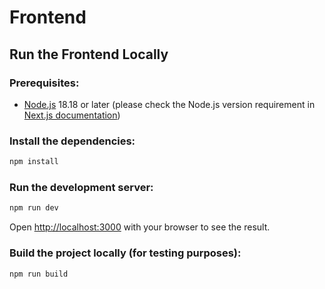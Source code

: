 # Frontend

## Run the Frontend Locally

### Prerequisites:

- [Node.js](https://nodejs.org/) 18.18 or later (please check the Node.js version requirement in [Next.js documentation](https://nextjs.org/docs/getting-started/installation))

### Install the dependencies:

```bash
npm install
```

### Run the development server:

```bash
npm run dev
```

Open [http://localhost:3000](http://localhost:3000) with your browser to see the result.

### Build the project locally (for testing purposes):

```bash
npm run build
```
